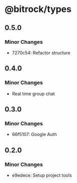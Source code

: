 # @bitrock/types

## 0.5.0

### Minor Changes

- 7270c54: Refactor structure

## 0.4.0

### Minor Changes

- Real time group chat

## 0.3.0

### Minor Changes

- 66f5107: Google Auth

## 0.2.0

### Minor Changes

- e9edece: Setup project tools
